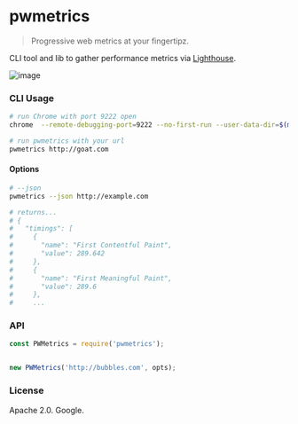 

# pwmetrics

> Progressive web metrics at your fingertipz.

CLI tool and lib to gather performance metrics via [Lighthouse](github.com/GoogleChrome/lighthouse).

![image](https://cloud.githubusercontent.com/assets/39191/17918270/5649c990-6978-11e6-8293-527a489eada4.png)

### CLI Usage

```sh
# run Chrome with port 9222 open
chrome  --remote-debugging-port=9222 --no-first-run --user-data-dir=$(mktemp -d -t pwm.XXXXX)

# run pwmetrics with your url
pwmetrics http://goat.com
```

#### Options

```sh
# --json
pwmetrics --json http://example.com

# returns...
# {
#   "timings": [
#     {
#       "name": "First Contentful Paint",
#       "value": 289.642
#     },
#     {
#       "name": "First Meaningful Paint",
#       "value": 289.6
#     },
#     ...
```

### API

```js
const PWMetrics = require('pwmetrics');


new PWMetrics('http://bubbles.com', opts);
```


### License

Apache 2.0. Google.
